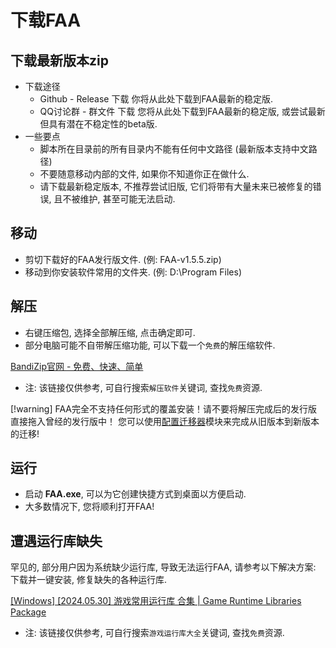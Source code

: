 # 下载FAA

## 下载最新版本zip

* 下载途径
  * Github - Release 下载  你将从此处下载到FAA最新的稳定版.
  * QQ讨论群 - 群文件 下载 您将从此处下载到FAA最新的稳定版, 或尝试最新但具有潜在不稳定性的beta版.
* 一些要点
  * 脚本所在目录前的所有目录内不能有任何中文路径 (最新版本支持中文路径)
  * 不要随意移动内部的文件, 如果你不知道你正在做什么.
  * 请下载最新稳定版本, 不推荐尝试旧版, 它们将带有大量未来已被修复的错误, 且不被维护, 甚至可能无法启动.

## 移动

* 剪切下载好的FAA发行版文件. (例: FAA-v1.5.5.zip)
* 移动到你安装软件常用的文件夹. (例: D:\Program Files\)

## 解压 

* 右键压缩包, 选择全部解压缩, 点击确定即可.
* 部分电脑可能不自带解压缩功能, 可以下载一个`免费`的解压缩软件. 

[BandiZip官网 - 免费、快速、简单](https://www.bandisoft.com/bandizip/)
* 注: 该链接仅供参考, 可自行搜索`解压软件`关键词, 查找`免费`资源.

[!warning]
FAA完全不支持任何形式的覆盖安装！请不要将解压完成后的发行版直接拖入曾经的发行版中！
您可以使用[配置迁移器]()模块来完成从旧版本到新版本的迁移!

## 运行

* 启动 **FAA.exe**, 可以为它创建快捷方式到桌面以方便启动.
* 大多数情况下, 您将顺利打开FAA!

## 遭遇运行库缺失

罕见的, 部分用户因为系统缺少运行库, 导致无法运行FAA, 请参考以下解决方案:  
下载并一键安装, 修复缺失的各种运行库.  

[[Windows] [2024.05.30] 游戏常用运行库 合集 | Game Runtime Libraries Package](https://www.52pojie.cn/thread-1916914-1-1.html)  
* 注: 该链接仅供参考, 可自行搜索`游戏运行库大全`关键词, 查找`免费`资源.
